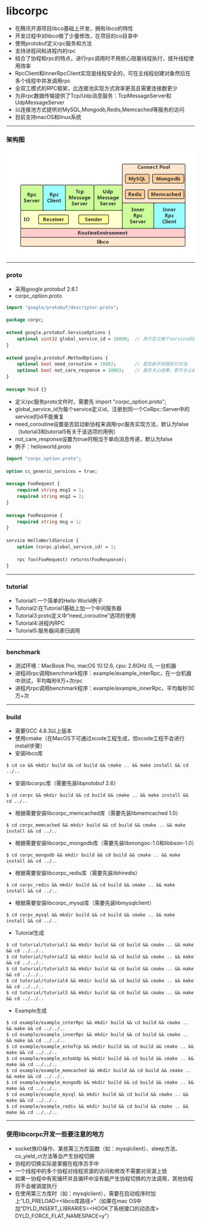 libcorpc
========
- 在腾讯开源项目libco基础上开发，拥有libco的特性
- 开发过程中对libco做了少量修改，在项目的co目录中
- 使用protobuf定义rpc服务和方法
- 支持进程间和进程内的rpc
- 结合了协程和rpc的特点，进行rpc调用时不用担心阻塞线程执行，提升线程使用效率
- RpcClient和InnerRpcClient实现是线程安全的，可在主线程创建对象然后在多个线程中并发调用rpc
- 全双工模式的RPC框架，比连接池实现方式效率更高且需要连接数更少
- 为非rpc数据传输提供了Tcp/Udp消息服务：TcpMessageServer和UdpMessageServer
- 以连接池方式提供对MySQL,Mongodb,Redis,Memcached等服务的访问
- 目前支持macOS和linux系统

***

### 架构图
![Alt 架构图](res/libcorpc架构图.png "libcorpc架构图")

***

### proto
- 采用google protobuf 2.6.1
- corpc_option.proto

```protobuf
import "google/protobuf/descriptor.proto";

package corpc;

extend google.protobuf.ServiceOptions {
    optional uint32 global_service_id = 10000;  // 用于定义每个service的id
}

extend google.protobuf.MethodOptions {
    optional bool need_coroutine = 10002;       // 是否新开协程执行方法
    optional bool not_care_response = 10003;    // 是否关心结果，若不关心结果，则相当于单向消息发送且不知道对方是否成功接收
}

message Void {}
```

- 定义rpc服务proto文件时，需要先 import "corpc_option.proto";
- global_service_id为每个service定义id，注册到同一个CoRpc::Server中的service的id不能重复
- need_coroutine设置是否启动新协程来调用rpc服务实现方法，默认为false（tutorial3和tutorial5有关于该选项的用例）
- not_care_response设置为true时相当于单向消息传递，默认为false
- 例子：helloworld.proto

```protobuf
import "corpc_option.proto";

option cc_generic_services = true;

message FooRequest {
    required string msg1 = 1;
    required string msg2 = 2;
}

message FooResponse {
    required string msg = 1;
}

service HelloWorldService {
    option (corpc.global_service_id) = 1;

    rpc foo(FooRequest) returns(FooResponse);
}
```

***

### tutorial
- Tutorial1:一个简单的Hello World例子
- Tutorial2:在Tutorial1基础上加一个中间服务器
- Tutorial3:proto定义中“need_coroutine”选项的使用
- Tutorial4:进程内RPC
- Tutorial5:服务器间递归调用

***

### benchmark
- 测试环境：MacBook Pro, macOS 10.12.6, cpu: 2.6GHz i5, 一台机器
- 进程间rpc调用benchmark程序：example/example_interRpc，在一台机器中测试，平均每秒8万+次rpc
- 进程内rpc调用benchmark程序：example/example_innerRpc，平均每秒30万+次

***

### build
- 需要GCC 4.8.3以上版本
- 使用cmake（在MacOS下可通过xcode工程生成，但xcode工程不会进行install步骤）
- 安装libco库
```libco
$ cd co && mkdir build && cd build && cmake .. && make install && cd ../..
```
- 安装libcorpc库（需要先装libprotobuf 2.6）
```libcorpc
$ cd corpc && mkdir build && cd build && cmake .. && make install && cd ../..
```
- 根据需要安装libcorpc_memcached库（需要先装libmemcached 1.0）
```libcorpc_memcached
$ cd corpc_memcached && mkdir build && cd build && cmake .. && make install && cd ../..
```
- 根据需要安装libcorpc_mongodb库（需要先装libmongoc-1.0和libbson-1.0）
```libcorpc_mongodb
$ cd corpc_mongodb && mkdir build && cd build && cmake .. && make install && cd ../..
```
- 根据需要安装libcorpc_redis库（需要先装libhiredis）
```libcorpc_redis
$ cd corpc_redis && mkdir build && cd build && cmake .. && make install && cd ../..
```
- 根据需要安装libcorpc_mysql库（需要先装libmysqlclient）
```libcorpc_mysql
$ cd corpc_mysql && mkdir build && cd build && cmake .. && make install && cd ../..
```
- Tutorial生成
```tutorial
$ cd tutorial/tutorial1 && mkdir build && cd build && cmake .. && make && cd ../../..
$ cd tutorial/tutorial2 && mkdir build && cd build && cmake .. && make && cd ../../..
$ cd tutorial/tutorial3 && mkdir build && cd build && cmake .. && make && cd ../../..
$ cd tutorial/tutorial4 && mkdir build && cd build && cmake .. && make && cd ../../..
$ cd tutorial/tutorial5 && mkdir build && cd build && cmake .. && make && cd ../../..
```
- Example生成
```example
$ cd example/example_interRpc && mkdir build && cd build && cmake .. && make && cd ../../..
$ cd example/example_innerRpc && mkdir build && cd build && cmake .. && make && cd ../../..
$ cd example/example_echoTcp && mkdir build && cd build && cmake .. && make && cd ../../..
$ cd example/example_echoUdp && mkdir build && cd build && cmake .. && make && cd ../../..
$ cd example/example_memcached && mkdir build && cd build && cmake .. && make && cd ../../..
$ cd example/example_mongodb && mkdir build && cd build && cmake .. && make && cd ../../..
$ cd example/example_mysql && mkdir build && cd build && cmake .. && make && cd ../../..
$ cd example/example_redis && mkdir build && cd build && cmake .. && make && cd ../../..
```

***

### 使用libcorpc开发一些要注意的地方
- socket族IO操作、某些第三方库函数（如：mysqlclient）、sleep方法、co_yield_ct方法等会产生协程切换
- 协程的切换实际是掌握在程序员手中
- 一个线程中的多个协程对线程资源的访问和修改不需要对资源上锁
- 如果一协程中有死循环并且循环中没有能产生协程切换的方法调用，其他协程将不会被调度执行
- 在使用第三方库时（如：mysqlclient），需要在启动程序时加上“LD_PRELOAD=<libco库路径>”（如果在mac OS中加“DYLD_INSERT_LIBRARIES=<HOOK了系统接口的动态库> DYLD_FORCE_FLAT_NAMESPACE=y”）

